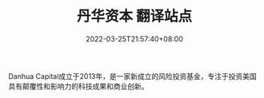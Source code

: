 ﻿---
weight: 
title: "丹华资本 翻译站点"
description: "Danhua Capital成立于2013年，是一家新成立的风险投资基金，专注于投资美国具有颠覆性和影响力的科技成果和商业创新"
date: 2022-03-25T21:57:40+08:00
lastmod: 2022-03-25T16:45:40+08:00
draft: false
authors: ["Metabd"]
featuredImage: "danhuaziben.png"
link: ""
tags: ["投资机构","丹华资本 翻译站点"]
categories: ["navigation"]
navigation: ["投资机构"]
lightgallery: true
toc: true
pinned: false
recommend: false
recommend1: false
---
Danhua Capital成立于2013年，是一家新成立的风险投资基金，专注于投资美国具有颠覆性和影响力的科技成果和商业创新。
